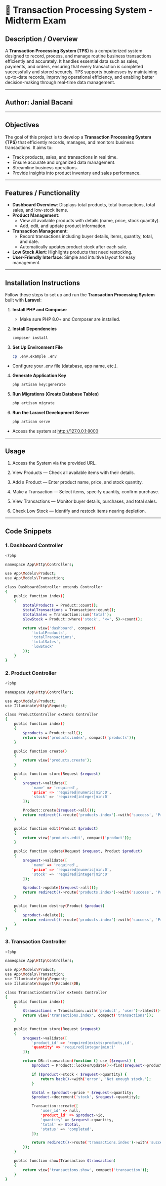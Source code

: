 # 📘 Transaction Processing System - Midterm Exam

## Description / Overview
A **Transaction Processing System (TPS)** is a computerized system designed to record, process, and manage routine business transactions efficiently and accurately. It handles essential data such as sales, payments, and orders, ensuring that every transaction is completed successfully and stored securely. TPS supports businesses by maintaining up-to-date records, improving operational efficiency, and enabling better decision-making through real-time data management.

---

## Author: Janial Bacani

---

## Objectives
The goal of this project is to develop a **Transaction Processing System (TPS)** that efficiently records, manages, and monitors business transactions. It aims to:
- Track products, sales, and transactions in real time.  
- Ensure accurate and organized data management.  
- Streamline business operations.  
- Provide insights into product inventory and sales performance.  

---

## Features / Functionality
- **Dashboard Overview**: Displays total products, total transactions, total sales, and low-stock items.  
- **Product Management**:  
  - View all available products with details (name, price, stock quantity).  
  - Add, edit, and update product information.  
- **Transaction Management**:  
  - Record transactions including buyer details, items, quantity, total, and date.  
  - Automatically updates product stock after each sale.  
- **Low Stock Alert**: Highlights products that need restocking.  
- **User-Friendly Interface**: Simple and intuitive layout for easy management.  

---

## Installation Instructions
Follow these steps to set up and run the **Transaction Processing System** built with **Laravel**:

1. **Install PHP and Composer**
   - Make sure PHP 8.0+ and Composer are installed.

2. **Install Dependencies**
   ```bash
   composer install

3. **Set Up Environment File**

    ```bash
    cp .env.example .env


* Configure your .env file (database, app name, etc.).

4. **Generate Application Key**

    ```bash
    php artisan key:generate


5. **Run Migrations (Create Database Tables)**

    ```bash
    php artisan migrate


6. **Run the Laravel Development Server**

   ```bash
   php artisan serve


* Access the system at http://127.0.0.1:8000

---

## Usage

1. Access the System via the provided URL.

2. View Products — Check all available items with their details.

3. Add a Product — Enter product name, price, and stock quantity.

4. Make a Transaction — Select items, specify quantity, confirm purchase.

5. View Transactions — Monitor buyer details, purchases, and total sales.

6. Check Low Stock — Identify and restock items nearing depletion.

---

## Code Snippets

### 1. Dashboard Controller
```bash
<?php

namespace App\Http\Controllers;

use App\Models\Product;
use App\Models\Transaction;

class DashboardController extends Controller
{
    public function index()
    {
        $totalProducts = Product::count();
        $totalTransactions = Transaction::count();
        $totalSales = Transaction::sum('total');
        $lowStock = Product::where('stock', '<=', 5)->count();

        return view('dashboard', compact(
            'totalProducts',
            'totalTransactions',
            'totalSales',
            'lowStock'
        ));
    }
}

```

### 2. Product Controller
```bash
<?php

namespace App\Http\Controllers;

use App\Models\Product;
use Illuminate\Http\Request;

class ProductController extends Controller
{
    public function index()
    {
        $products = Product::all();
        return view('products.index', compact('products'));
    }

    public function create()
    {
        return view('products.create');
    }

    public function store(Request $request)
    {
        $request->validate([
            'name' => 'required',
            'price' => 'required|numeric|min:0',
            'stock' => 'required|integer|min:0'
        ]);

        Product::create($request->all());
        return redirect()->route('products.index')->with('success', 'Product added!');
    }

    public function edit(Product $product)
    {
        return view('products.edit', compact('product'));
    }

    public function update(Request $request, Product $product)
    {
        $request->validate([
            'name' => 'required',
            'price' => 'required|numeric|min:0',
            'stock' => 'required|integer|min:0'
        ]);

        $product->update($request->all());
        return redirect()->route('products.index')->with('success', 'Product updated!');
    }

    public function destroy(Product $product)
    {
        $product->delete();
        return redirect()->route('products.index')->with('success', 'Product deleted!');
    }
}
```

### 3. Transaction Controller
```bash 
<?php

namespace App\Http\Controllers;

use App\Models\Product;
use App\Models\Transaction;
use Illuminate\Http\Request;
use Illuminate\Support\Facades\DB;

class TransactionController extends Controller
{
    public function index()
    {
        $transactions = Transaction::with('product', 'user')->latest()->get();
        return view('transactions.index', compact('transactions'));
    }

    public function store(Request $request)
    {
        $request->validate([
            'product_id' => 'required|exists:products,id',
            'quantity' => 'required|integer|min:1'
        ]);

        return DB::transaction(function () use ($request) {
            $product = Product::lockForUpdate()->find($request->product_id);

            if ($product->stock < $request->quantity) {
                return back()->with('error', 'Not enough stock.');
            }

            $total = $product->price * $request->quantity;
            $product->decrement('stock', $request->quantity);

            Transaction::create([
                'user_id' => null,
                'product_id' => $product->id,
                'quantity' => $request->quantity,
                'total' => $total,
                'status' => 'completed',
            ]);

            return redirect()->route('transactions.index')->with('success', 'Purchase successful!');
        });
    }

    public function show(Transaction $transaction)
    {
        return view('transactions.show', compact('transaction'));
    }
}


